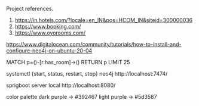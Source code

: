 Project references.
1. https://in.hotels.com/?locale=en_IN&pos=HCOM_IN&siteid=300000036
2. https://www.booking.com/
3. https://www.oyorooms.com/

<!-- neo4j -->
https://www.digitalocean.com/community/tutorials/how-to-install-and-configure-neo4j-on-ubuntu-20-04


MATCH p=()-[r:has_room]->() RETURN p LIMIT 25

systemctl {start, status, restart, stop} neo4j
http://localhost:7474/

sprigboot server local 
http://localhost:8080/

color palette 
dark purple -> #392467
light purple -> #5d3587


